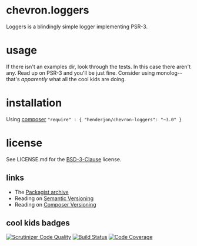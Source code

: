 # chevron.loggers

Loggers is a blindingly simple logger implementing PSR-3.

# usage

If there isn't an examples dir, look through the tests. In this case there aren't any.
Read up on PSR-3 and you'll be just fine. Consider using monolog--that's *apparently* what all
the cool kids are doing.

# installation

Using [composer](http://getcomposer.org/) `"require" : { "henderjon/chevron-loggers": "~3.0" }`

# license

See LICENSE.md for the [BSD-3-Clause](http://opensource.org/licenses/BSD-3-Clause) license.

## links

  - The [Packagist archive](https://packagist.org/packages/henderjon/chevron-loggers)
  - Reading on [Semantic Versioning](http://semver.org/)
  - Reading on [Composer Versioning](https://getcomposer.org/doc/01-basic-usage.md#package-versions)

## cool kids badges

[![Scrutinizer Code Quality](https://scrutinizer-ci.com/g/henderjon/chevron.loggers/badges/quality-score.png?b=master)](https://scrutinizer-ci.com/g/henderjon/chevron.loggers/?branch=master)
[![Build Status](https://scrutinizer-ci.com/g/henderjon/chevron.loggers/badges/build.png?b=master)](https://scrutinizer-ci.com/g/henderjon/chevron.loggers/build-status/master)
[![Code Coverage](https://scrutinizer-ci.com/g/henderjon/chevron.loggers/badges/coverage.png?b=master)](https://scrutinizer-ci.com/g/henderjon/chevron.loggers/?branch=master)





